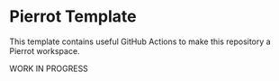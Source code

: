 # Pierrot Template

This template contains useful GitHub Actions to make this repository a Pierrot workspace.

WORK IN PROGRESS
